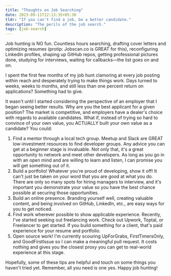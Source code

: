 ```yaml
---
title: "Thoughts on Job Searching"
date: 2023-09-11T12:13:35+05:30
tldr: "If you can't find a job, be a better candidate."
description: "The perils of the job search."
tags: [job-search]
---
```


Job hunting is NO fun. Countless hours searching, drafting cover letters and optimizing resumes (protip: Jobscan.co is GREAT for this), reconfiguring LinkedIn profiles, shaping up GitHub repos, getting professional pictures done, studying for interviews, waiting for callbacks—the list goes on and on.

I spent the first few months of my job hunt clamoring at every job posting within reach and desperately trying to make things work. Days turned to weeks, weeks to months, and still less than one percent return on applications? Something had to give.

It wasn't until I started considering the perspective of an employer that I began seeing better results. Why are you the best applicant for a given position? The market is competitive, and employers have a dealer's choice with regards to available candidates. What if, instead of trying so hard to convince of your own value, you ACTUALLY built your own value as a candidate? You could:

1. Find a mentor through a local tech group. Meetup and Slack are GREAT low-investment resources to find developer groups. Any advice you can get at a beginner stage is invaluable. Not only that, it's a great opportunity to network and meet other developers. As long as you go in with an open mind and are willing to learn and listen, I can promise you will get something out of it.
2. Build a portfolio! Whatever you're proud of developing, show it off! It can't just be taken on your word that you are good at what you do. There are only so many spots for hiring managers to interview, and it's important you demonstrate your value so you have the best chance possible at securing those opportunities.
3. Build an online presence. Branding yourself well, creating valuable content, and being involved on GitHub, LinkedIn, etc., are easy ways for you to get noticed.
4. Find work wherever possible to show applicable experience. Recently, I've started seeking out freelancing work. Check out Upwork, Toptal, or Freelancer to get started. If you build something for a client, that's paid experience for your resume and portfolio.
5. Open source work! I'm currently scouring UpForGrabs, FirstTimersOnly, and GoodFirstIssue so I can make a meaningful pull request. It costs nothing and gives you the closest proxy you can get to real-world experience at this stage.
   
Hopefully, some of these tips are helpful and touch on some things you haven't tried yet. Remember, all you need is one yes. Happy job hunting!
